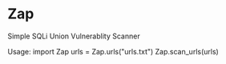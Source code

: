 # Zap
Simple SQLi Union Vulnerablity Scanner


Usage:
import Zap
urls = Zap.urls("urls.txt")
Zap.scan_urls(urls)
